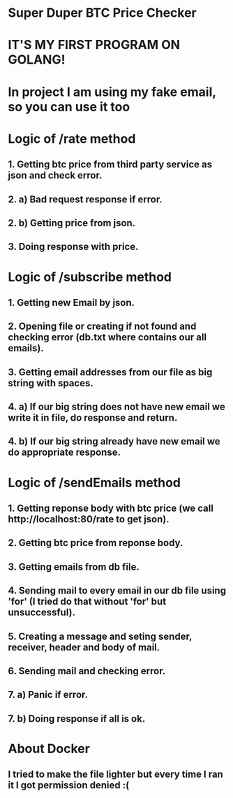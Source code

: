# Super Duper BTC Price Checker
#
# IT'S MY FIRST PROGRAM ON GOLANG!
#
# In project I am using my fake email, so you can use it too
#
# Logic of /rate method
## 1. Getting btc price from third party service as json and check error.
## 2. a) Bad request response if error.
## 2. b) Getting price from json.
## 3. Doing response with price.
#
# Logic of /subscribe method
## 1. Getting new Email by json.
## 2. Opening file or creating if not found and checking error (db.txt where contains our all emails).
## 3. Getting email addresses from our file as big string with spaces.
## 4. a) If our big string does not have new email we write it in file, do response and return.
## 4. b) If our big string already have new email we do appropriate response.
#
# Logic of /sendEmails method
## 1. Getting reponse body with btc price (we call http://localhost:80/rate to get json).
## 2. Getting btc price from reponse body.
## 3. Getting emails from db file.
## 4. Sending mail to every email in our db file using 'for' (I tried do that without 'for' but unsuccessful).
## 5. Creating a message and seting sender, receiver, header and body of mail.
## 6. Sending mail and checking error.
## 7. a) Panic if error.
## 7. b) Doing response if all is ok.
#
# About Docker
## I tried to make the file lighter but every time I ran it I got permission denied :(
